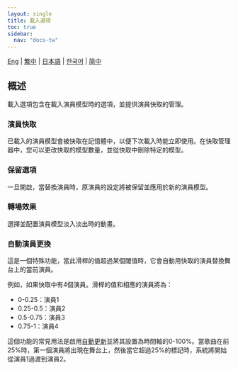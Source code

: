 ```yaml
---
layout: single
title: 載入選項
toc: true
sidebar:
  nav: "docs-tw"
---
```

[Eng](/tw/dancexr/features/loader_options) | [繁中](/tw/tw/dancexr/features/loader_options) | [日本語](/jp/tw/dancexr/features/loader_options) | [한국어](/kr/tw/dancexr/features/loader_options) | [简中](/zh/tw/dancexr/features/loader_options)


## 概述
載入選項包含在載入演員模型時的選項，並提供演員快取的管理。

### 演員快取
已載入的演員模型會被快取在記憶體中，以便下次載入時能立即使用。在快取管理器中，您可以更改快取的模型數量，並從快取中刪除特定的模型。

### 保留選項
一旦開啟，當替換演員時，原演員的設定將被保留並應用於新的演員模型。

### 轉場效果
選擇並配置演員模型淡入淡出時的動畫。

### 自動演員更換
這是一個特殊功能，當此滑桿的值超過某個閾值時，它會自動用快取的演員替換舞台上的當前演員。

例如，如果快取中有4個演員。滑桿的值和相應的演員將為：
* 0-0.25：演員1
* 0.25-0.5：演員2
* 0.5-0.75：演員3
* 0.75-1：演員4

這個功能的常見用法是啟用[自動更新](autoupdate)並將其設置為時間軸的0-100%。當歌曲在前25%時，第一個演員將出現在舞台上，然後當它超過25%的標記時，系統將開始從演員1過渡到演員2。